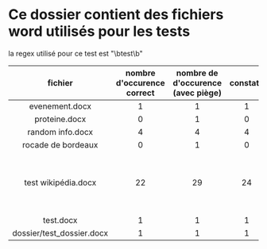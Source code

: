 # Ce dossier contient des fichiers word utilisés pour les tests

la regex utilisé pour ce test est "\btest\b"

|fichier|nombre d'occurence correct| nombre de d'occurence (avec piège)|constaté|commentaire|
|:-:|:-:|:-:|:-:|:-:|
|evenement.docx|1|1|1|☑|
|proteine.docx|0|1|0|☑|
|random info.docx|4|4|4|☑|
|rocade de bordeaux|0|1|0|☑|
|test wikipédia.docx|22|29|24|☒ le mot test est présent dans des liens non affichés sur word|
|test.docx|1|1|1|☑|
|dossier/test_dossier.docx| 1 | 1 |1|☑|